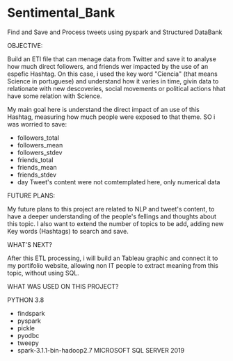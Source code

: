 # Sentimental_Bank
Find and Save and Process  tweets using pyspark and Structured DataBank

OBJECTIVE:

Build an ETl file that can menage data from Twitter and save it to analyse how much direct followers, and friends wer impacted by the use of an espefic Hashtag. On this case, i used the key word "Ciencia" (that means Science in portuguese) and understand how it varies in time, givin data to relationate with new descoveries, social movements or political actions hhat have some relation with Science.

My main goal here is understand the direct impact of an use of this Hashtag, measuring how much people were exposed to that theme. SO i was worried to save:

- followers_total
- followers_mean
- followers_stdev
- friends_total
- friends_mean
- friends_stdev
- day
Tweet's content were not comtemplated here, only numerical data

FUTURE PLANS:

My future plans to this project are related to NLP and tweet's content, to have a deeper understanding of the people's fellings and thoughts about this topic. I also want to extend the number of topics to be add, adding new Key words (Hashtags) to search and save.

WHAT'S NEXT?

After this ETL processing, i will build an Tableau graphic and connect it to my portifolio website, allowing non IT people to extract meaning from this topic, without using SQL.

WHAT WAS USED ON THIS PROJECT?

PYTHON 3.8
- findspark
- pyspark
- pickle
- pyodbc
- tweepy
- spark-3.1.1-bin-hadoop2.7
MICROSOFT SQL SERVER 2019
